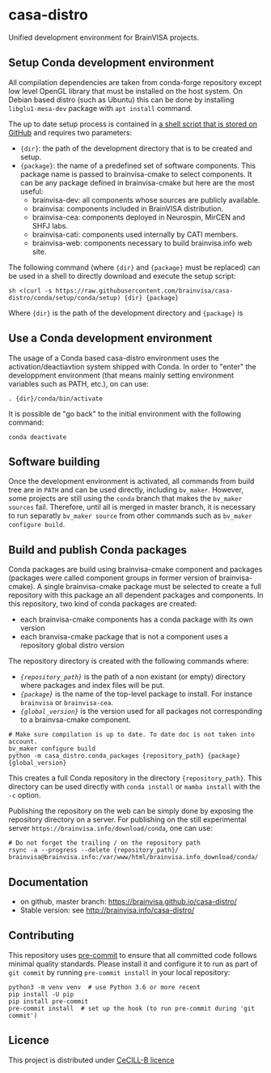 # casa-distro
Unified development environment for BrainVISA projects.

## Setup Conda development environment

All compilation dependencies are taken from conda-forge repository except low level OpenGL library that must be installed on the host system. On Debian based distro (such as Ubuntu) this can be done by installing `libglu1-mesa-dev` package with `apt install` command.

The up to date setup process is contained in [a shell script that is stored on GitHub](https://raw.githubusercontent.com/brainvisa/casa-distro/conda/setup/conda/setup) and requires two parameters:
- `{dir}`: the path of the development directory that is to be created and setup.
- `{package}`: the name of a predefined set of software components. This package name is passed to brainvisa-cmake to select components. It can be any package defined in brainvisa-cmake but here are the most useful:
  - brainvisa-dev: all components whose sources are publicly available.
  - brainvisa: components included in BrainVISA distribution.
  - brainvisa-cea: components deployed in Neurospin, MirCEN and SHFJ labs.
  - brainvisa-cati: components used internally by CATI members.
  - brainvisa-web: components necessary to build brainvisa.info web site.

The following command (where `{dir}` and `{package}` must be replaced) can be used in a shell to directly download and execute the setup script:

```shell
sh <(curl -s https://raw.githubusercontent.com/brainvisa/casa-distro/conda/setup/conda/setup) {dir} {package}
```

Where `{dir}` is the path of the development directory and `{package}` is 

## Use a Conda development environment

The usage of a Conda based casa-distro environment uses the activation/deactiavtion system shipped with Conda. In order to "enter" the developpment environment (that means mainly setting environment variables such as PATH, etc.), on can use:

```
. {dir}/conda/bin/activate
```

It is possible de "go back" to the initial environment with the following command:

```
conda deactivate
```

## Software building

Once the development environment is activated, all commands from build tree are in `PATH` and can be used directly, including `bv_maker`. However, some projects are still using the `conda` branch that makes the `bv_maker sources` fail. Therefore, until all is merged in master branch, it is necessary to run separatly `bv_maker source` from other commands such as `bv_maker configure build`.

## Build and publish Conda packages

Conda packages are build using brainvisa-cmake component and packages (packages were called component groups in former version of brainvisa-cmake). A single brainvisa-cmake package must be selected to create a full repository with this package an all dependent packages and components. In this repository, two kind of conda packages are created:

- each brainvisa-cmake components has a conda package with its own version
- each branvisa-cmake package that is not a component uses a repository global distro version

The repository directory is created with the following commands where:
- *`{repository_path}`* is the path of a non existant (or empty) directory where packages and index files will be put.
- *`{package}`* is the name of the top-level package to install. For instance `brainvisa` or `brainvisa-cea`.
- *`{global_version}`* is the version used for all packages not corresponding to a brainvsa-cmake component.

```
# Make sure compilation is up to date. To date doc is not taken into account.
bv_maker configure build
python -m casa_distro.conda_packages {repository_path} {package} {global_version}
```



This creates a full Conda repository in the directory `{repository_path}`. This directory can be used directly with `conda install` or `mamba install` with the `-c` option.

Publishing the repository on the web can be simply done by exposing the repository directory on a server. For publishing on the still experimental server `https://brainvisa.info/download/conda`, one can use: 

```
# Do not forget the trailing / on the repository path
rsync -a --progress --delete {repository_path}/ brainvisa@brainvisa.info:/var/www/html/brainvisa.info_download/conda/
```

## Documentation

* on github, master branch: https://brainvisa.github.io/casa-distro/
* Stable version: see http://brainvisa.info/casa-distro/

## Contributing

This repository uses [pre-commit](https://pre-commit.com/) to ensure that all committed code follows minimal quality standards. Please install it and configure it to run as part of ``git commit`` by running ``pre-commit install`` in your local repository:

```shell
python3 -m venv venv  # use Python 3.6 or more recent
pip install -U pip
pip install pre-commit
pre-commit install  # set up the hook (to run pre-commit during 'git commit')
```


## Licence
This project is distributed under [CeCILL-B licence](http://www.cecill.info/licences/Licence_CeCILL-B_V1-en.html)
